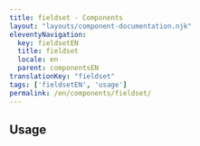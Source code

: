 ```yaml
---
title: fieldset - Components
layout: "layouts/component-documentation.njk"
eleventyNavigation:
  key: fieldsetEN
  title: fieldset
  locale: en
  parent: componentsEN
translationKey: "fieldset"
tags: ['fieldsetEN', 'usage']
permalink: /en/components/fieldset/
---
```


## Usage